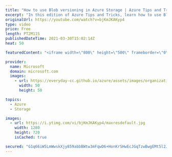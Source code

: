 ```yaml
---
title: "How to use Blob versioning in Azure Storage | Azure Tips and Tricks"
excerpt: "In this edition of Azure Tips and Tricks, learn how to use Blob versioning in Microsoft Azure Storage.   For more tips and tricks, visit: https://aka.ms/azuretipsandtricks  Get started with 12 months of free services and $200 USD in credit. Create your free account today with Microsoft Azure: https://aka.ms/att/free"
originalUrl: https://youtube.com/watch?v=bjKmJKAKyp4
type: video
price: Free
length: PT2M11S
publishedDateTime: 2021-03-30T15:02:14Z
heat: 50

featuredContent: "<iframe width=\"800\" height=\"500\" frameborder=\"0\" src=\"https://www.youtube.com/embed/bjKmJKAKyp4\" allow=\"accelerometer; autoplay; encrypted-media; gyroscope; picture-in-picture\" allowfullscreen></iframe>"

provider:
  name: Microsoft
  domain: microsoft.com
  images:
    - url: https://everyday-cc.github.io/azure/assets/images/organizations/microsoft.com-50x50.jpg
      width: 50
      height: 50

topics:
  - Azure
  - Storage

images:
  - url: https://i.ytimg.com/vi/bjKmJKAKyp4/maxresdefault.jpg
    width: 1280
    height: 720
    isCached: true

secured: "G1q66iW5LmWwskXjy859abbBWtw3mFqwD6+HonKrSHwEcJGqTzwBwgEMt5l2JdiuJ9Z/tPJ6ZqIuwVuUaSea0C8JHjNj8KeJU7EjJU4Shkzp1bBF8IB8dTEBKohuJYE76+ewVmJFymwYiU7996+a4p6YbQs9uzkWIlaENuwNIyz2jt2s2tgZuO5+1IOfcVW9SgnLbe958CnGL8C4ZUl0ZWdp89kM4gJerOQz+Mjp0rULr61ycz4iFvY28b0+g2s3bKSVDBTWXuONuNpsl/NLszXlPqyUwvyXep+NYfD5YArahAoe0ohZzpMeluX6cRVhXJpLCQz0/uQTKgGc3cgP9Vo/N9RzNJqu1ozhn08E1vNWmwjG1QWGDxOx+h+RPfMvVk9rb6jeVgHk54dxp64x9uJqBAo7RykTvEBDIMLVchg=;HxTqevPGlEZHjqAL8kVbrg=="
---
```


